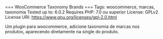 === WooCommerce Taxonomy Brands ===
Tags: woocommerce, marcas, taxonomia
Tested up to: 6.0.2
Requires PHP: 7.0 ou superior
License: GPLv2
License URI: https://www.gnu.org/licenses/gpl-2.0.html

Um plugin para woocommerce, adicione taxonomia de marcas nos produtos, aparecendo diretamente na single do produto.